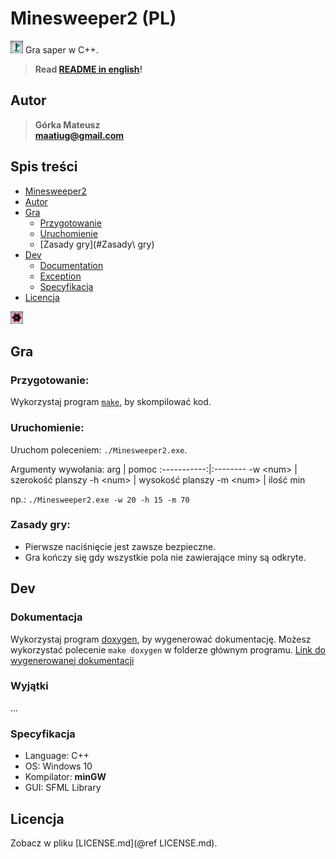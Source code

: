 # Minesweeper2 (PL)
![](img/flag.png) Gra saper w C++.

> **Read [README in english](README.md)!**

## Autor
>   **Górka Mateusz**\
>   **maatiug@gmail.com**

## Spis treści
- [Minesweeper2](#Minesweeper2)
- [Autor](#Autor)
- [Gra](#Gra)
    - [Przygotowanie](#Przygotowanie)
    - [Uruchomienie](#Uruchomienie)
    - [Zasady gry](#Zasady\ gry)
- [Dev](#Dev)
    - [Documentation](#Documentation)
    - [Exception](#Exception)
    - [Specyfikacja](#Specyfikacja)
- [Licencja](#Licencja)

![](img/mine.png)

## Gra
### Przygotowanie:
Wykorzystaj program [`make`](http://gnuwin32.sourceforge.net/packages/make.htm), by skompilować kod.

### Uruchomienie:
Uruchom poleceniem: `./Minesweeper2.exe`.

Argumenty wywołania:
arg          | pomoc
:-----------:|:--------
 -w \<num>   | szerokość planszy
 -h \<num>   | wysokość planszy
 -m \<num>   | ilość min

np.: `./Minesweeper2.exe -w 20 -h 15 -m 70`

### Zasady gry:
 - Pierwsze naciśnięcie jest zawsze bezpieczne.
 - Gra kończy się gdy wszystkie pola nie zawierające miny są odkryte.


## Dev
### Dokumentacja
Wykorzystaj program [doxygen](http://doxygen.nl), by wygenerować dokumentację.
Możesz wykorzystać polecenie `make doxygen` w folderze głównym programu.
[Link do wygenerowanej dokumentacji](dox/html/index.phtml)

### Wyjątki
...
<!-- todo exceptions ! -->

### Specyfikacja
- Language: C++
- OS: Windows 10
- Kompilator: **minGW**
- GUI: SFML Library

## Licencja
Zobacz w pliku [LICENSE.md](@ref LICENSE.md).